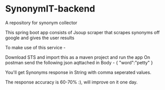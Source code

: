 # SynonymIT-backend
A repository for synonym collector

This spring boot app consists of Jsoup scraper that scrapes synonyms off google and gives the user results

To make use of this service -

Download STS and import this as a maven project and run the app
On postman send the following json aqttached in Body -
{
    "word":"petty"
}

You'll get Synonyms response in String with comma seperated values.

The response accuracy is 60-70% :), will improve on it one day. 
